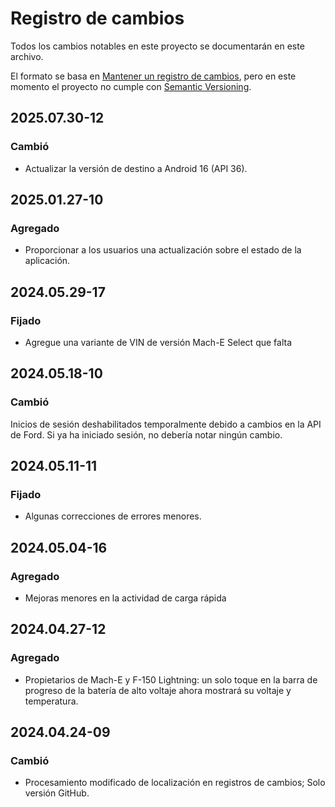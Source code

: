 # Registro de cambios

Todos los cambios notables en este proyecto se documentarán en este archivo.

El formato se basa en [Mantener un registro de cambios](https://keepachangelog.com/en/1.0.0/), pero en este momento el proyecto no cumple con [Semantic Versioning](https://semver.org/spec/v2.0.0.html).

## 2025.07.30-12
### Cambió
- Actualizar la versión de destino a Android 16 (API 36).

## 2025.01.27-10
### Agregado
- Proporcionar a los usuarios una actualización sobre el estado de la aplicación.

## 2024.05.29-17
### Fijado
- Agregue una variante de VIN de versión Mach-E Select que falta

## 2024.05.18-10
### Cambió
Inicios de sesión deshabilitados temporalmente debido a cambios en la API de Ford. Si ya ha iniciado sesión, no debería notar ningún cambio.

## 2024.05.11-11
### Fijado
- Algunas correcciones de errores menores.

## 2024.05.04-16
### Agregado
- Mejoras menores en la actividad de carga rápida

## 2024.04.27-12
### Agregado
- Propietarios de Mach-E y F-150 Lightning: un solo toque en la barra de progreso de la batería de alto voltaje ahora mostrará su voltaje y temperatura.

## 2024.04.24-09
### Cambió
- Procesamiento modificado de localización en registros de cambios; Solo versión GitHub.

